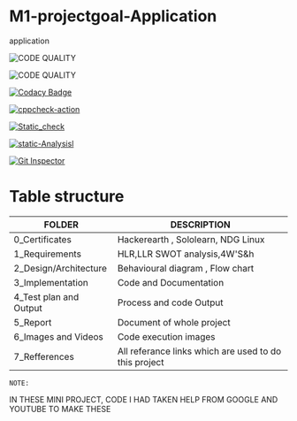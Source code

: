 # M1-projectgoal-Application
application

![CODE QUALITY ](https://api.codiga.io/project/31291/score/svg)

![CODE QUALITY]( https://api.codiga.io/project/31291/status/svg)

[![Codacy Badge](https://app.codacy.com/project/badge/Grade/0857cd72023c4a9893a6220ad29fdb34)](https://www.codacy.com/gh/SriramYaswanth/M1-projectgoal-Application/dashboard?utm_source=github.com&amp;utm_medium=referral&amp;utm_content=SriramYaswanth/M1-projectgoal-Application&amp;utm_campaign=Badge_Grade)

[![cppcheck-action](https://github.com/SriramYaswanth/M1-projectgoal-Application/actions/workflows/cppcheck.yml/badge.svg)](https://github.com/SriramYaswanth/M1-projectgoal-Application/actions/workflows/cppcheck.yml)

[![Static_check](https://github.com/SriramYaswanth/M1-projectgoal-Application/actions/workflows/Static_check.yml/badge.svg)](https://github.com/SriramYaswanth/M1-projectgoal-Application/actions/workflows/Static_check.yml)

[![static-Analysisl](https://github.com/SriramYaswanth/M1-projectgoal-Application/actions/workflows/static-Analysis.yml/badge.svg)](https://github.com/SriramYaswanth/M1-projectgoal-Application/actions/workflows/static-Analysis.yml)

[![Git Inspector](https://github.com/SriramYaswanth/M1-projectgoal-Application/actions/workflows/git_inspector.yml/badge.svg)](https://github.com/SriramYaswanth/M1-projectgoal-Application/actions/workflows/git_inspector.yml)




# Table structure
  
   | FOLDER             | DESCRIPTION|
   |--------------------|------------|
   |0_Certificates      | Hackerearth , Sololearn,  NDG Linux |
   |1_Requirements     | HLR,LLR SWOT analysis,4W'S&h|
   |2_Design/Architecture| Behavioural diagram , Flow chart  |
   |3_Implementation| Code and Documentation|
   |4_Test plan and Output|Process and code Output|
   |5_Report|Document of whole project|
   |6_Images and Videos| Code execution images|
   |7_Refferences| All referance links which are used to do this project|
   
   
  





    NOTE:
    
IN THESE MINI PROJECT,  CODE I HAD TAKEN HELP FROM GOOGLE AND YOUTUBE TO MAKE THESE 

